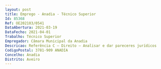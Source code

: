 ```yaml
--- 
layout: post
title: Emprego - Anadia - Técnico Superior
Id: 85368
Ref: OE202103/0541
DataAbertura: 2021-03-19
DataFecho: 2021-04-01
Trabalho: Técnico Superior
Empregador: Câmara Municipal da Anadia
Descricao: Referência C — Direito — Analisar e dar pareceres jurídicos em todos os processos que lhe são submetidos. Instruir processos de contra ordenação. Instruir processos disciplinares. Elaborar contratos e documentos de cariz técnico jurídico. Elaborar estudos e propostas de regulamento.
CodigoPostal: 3781-909 ANADIA
Concelho: Anadia
Distrito: Aveiro
--- 
```

